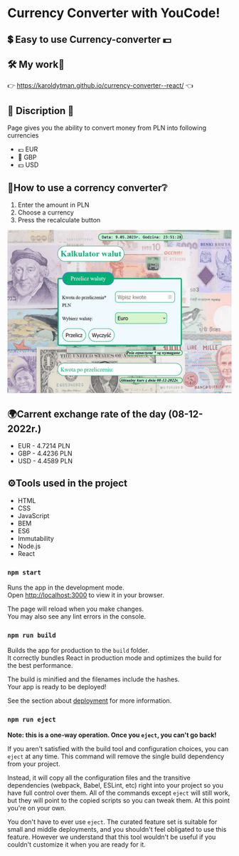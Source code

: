 # Currency Converter with YouCode!

## 💲 Easy to use Currency-converter 💵

## 🛠️ My work💪

:point_right: https://karoldytman.github.io/currency-converter--react/ :point_left:

## 📇 Discription 📖

Page gives you the ability to convert money from PLN into following currencies
- 💶 EUR 
- 💸 GBP
- 💵 USD

## 🤔How to use a corrency converter❔
1. Enter the amount in PLN
2. Choose a currency
3. Press the recalculate button
<img src="https://github.com/karoldytman/currency-converter--react/blob/main/AnimationCurrency-converter.gif">

## 🌍Carrent exchange rate of the day (08-12-2022r.)
- EUR - 4.7214 PLN
- GBP - 4.4236 PLN
- USD - 4.4589 PLN

## ⚙️Tools used in the project
- HTML
- CSS
- JavaScript
- BEM
- ES6
- Immutability
- Node.js
- React

### `npm start`

Runs the app in the development mode.\
Open [http://localhost:3000](http://localhost:3000) to view it in your browser.

The page will reload when you make changes.\
You may also see any lint errors in the console.

### `npm run build`

Builds the app for production to the `build` folder.\
It correctly bundles React in production mode and optimizes the build for the best performance.

The build is minified and the filenames include the hashes.\
Your app is ready to be deployed!

See the section about [deployment](https://facebook.github.io/create-react-app/docs/deployment) for more information.

### `npm run eject`

**Note: this is a one-way operation. Once you `eject`, you can't go back!**

If you aren't satisfied with the build tool and configuration choices, you can `eject` at any time. This command will remove the single build dependency from your project.

Instead, it will copy all the configuration files and the transitive dependencies (webpack, Babel, ESLint, etc) right into your project so you have full control over them. All of the commands except `eject` will still work, but they will point to the copied scripts so you can tweak them. At this point you're on your own.

You don't have to ever use `eject`. The curated feature set is suitable for small and middle deployments, and you shouldn't feel obligated to use this feature. However we understand that this tool wouldn't be useful if you couldn't customize it when you are ready for it.


